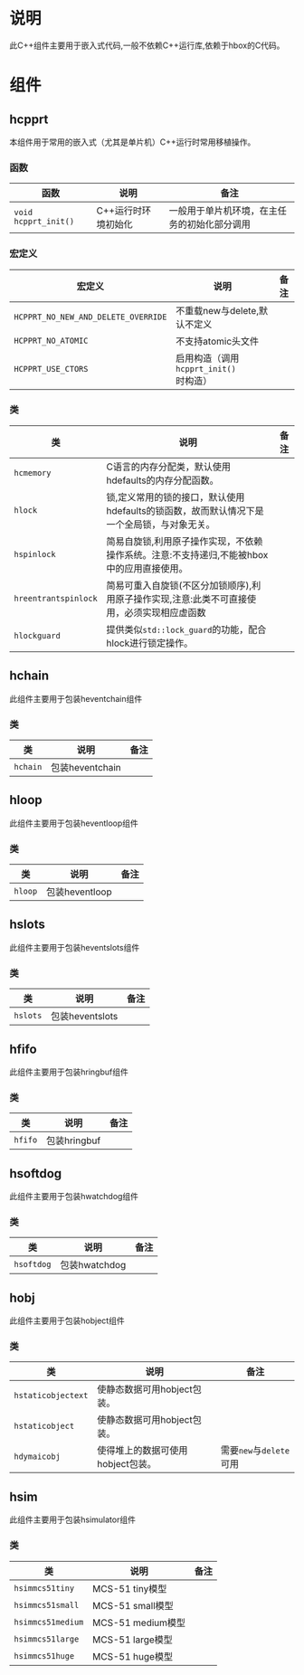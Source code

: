 # 说明

此C++组件主要用于嵌入式代码,一般不依赖C++运行库,依赖于hbox的C代码。

# 组件

## hcpprt

本组件用于常用的嵌入式（尤其是单片机）C++运行时常用移植操作。

### 函数

| 函数                 | 说明                | 备注                                         |
| -------------------- | ------------------- | -------------------------------------------- |
| `void hcpprt_init()` | C++运行时环境初始化 | 一般用于单片机环境，在主任务的初始化部分调用 |

### 宏定义

| 宏定义                              | 说明                                  | 备注 |
| ----------------------------------- | ------------------------------------- | ---- |
| `HCPPRT_NO_NEW_AND_DELETE_OVERRIDE` | 不重载new与delete,默认不定义          |      |
| `HCPPRT_NO_ATOMIC`                  | 不支持atomic头文件                    |      |
| `HCPPRT_USE_CTORS`                  | 启用构造（调用`hcpprt_init()`时构造） |      |

### 类

| 类                   | 说明                                                         | 备注 |
| -------------------- | ------------------------------------------------------------ | ---- |
| `hcmemory`           | C语言的内存分配类，默认使用hdefaults的内存分配函数。         |      |
| `hlock`              | 锁,定义常用的锁的接口，默认使用hdefaults的锁函数，故而默认情况下是一个全局锁，与对象无关。 |      |
| `hspinlock`          | 简易自旋锁,利用原子操作实现，不依赖操作系统。注意:不支持递归,不能被hbox中的应用直接使用。 |      |
| `hreentrantspinlock` | 简易可重入自旋锁(不区分加锁顺序),利用原子操作实现,注意:此类不可直接使用，必须实现相应虚函数 |      |
| `hlockguard`         | 提供类似`std::lock_guard`的功能，配合hlock进行锁定操作。     |      |

## hchain

此组件主要用于包装heventchain组件

### 类

| 类       | 说明            | 备注 |
| -------- | --------------- | ---- |
| `hchain` | 包装heventchain |      |

## hloop

此组件主要用于包装heventloop组件

### 类

| 类      | 说明           | 备注 |
| ------- | -------------- | ---- |
| `hloop` | 包装heventloop |      |

## hslots

此组件主要用于包装heventslots组件

### 类

| 类       | 说明            | 备注 |
| -------- | --------------- | ---- |
| `hslots` | 包装heventslots |      |

## hfifo

此组件主要用于包装hringbuf组件

### 类

| 类      | 说明         | 备注 |
| ------- | ------------ | ---- |
| `hfifo` | 包装hringbuf |      |

## hsoftdog

此组件主要用于包装hwatchdog组件

### 类

| 类         | 说明          | 备注 |
| ---------- | ------------- | ---- |
| `hsoftdog` | 包装hwatchdog |      |

## hobj

此组件主要用于包装hobject组件

### 类

| 类                 | 说明                              | 备注                    |
| ------------------ | --------------------------------- | ----------------------- |
| `hstaticobjectext` | 使静态数据可用hobject包装。       |                         |
| `hstaticobject`    | 使静态数据可用hobject包装。       |                         |
| `hdymaicobj`       | 使得堆上的数据可使用hobject包装。 | 需要`new`与`delete`可用 |

## hsim

此组件主要用于包装hsimulator组件

### 类

| 类                | 说明              | 备注 |
| ----------------- | ----------------- | ---- |
| `hsimmcs51tiny`   | MCS-51 tiny模型   |      |
| `hsimmcs51small`  | MCS-51 small模型  |      |
| `hsimmcs51medium` | MCS-51 medium模型 |      |
| `hsimmcs51large`  | MCS-51 large模型  |      |
| `hsimmcs51huge`   | MCS-51 huge模型   |      |